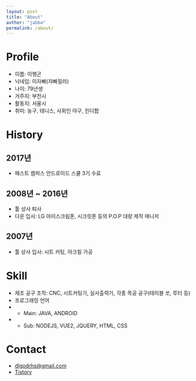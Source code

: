 ```yaml
---
layout: post
title: "About"
author: "jabba"
permalink: /about/
---
```


# Profile
- 이름: 이행곤
- 닉네임: 이자빠(자빠질라)
- 나이: 79년생
- 거주지: 부천시
- 활동지: 서울시
- 취미: 농구, 테니스, 사회인 야구, 린디합

# History
## 2017년
- 패스트 캠퍼스 안드로이드 스쿨 3기 수료


## 2008년 ~ 2016년
- 툴 상사 퇴사
- 다온 입사: LG 아이스크림폰, 시크릿폰 등의 P.O.P 대량 제작 매니저


## 2007년
- 툴 상사 입사: 시트 커팅, 아크릴 가공

# Skill
- 제조 공구 조작: CNC, 시트커팅기, 실사출력기, 각종 목공 공구(테이블 쏘, 루터 등)
- 프로그래밍 언어
- - Main: JAVA, ANDROID
- - Sub: NODEJS, VUE2, JQUERY, HTML, CSS

# Contact
- [dlgodrhs@gmail.com](mailto://dlgodrhs@gmail.com)
- [Tistory](http://jabba.tistory.com/)